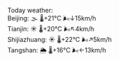 Today weather:  
Beijing: 🌫  🌡️+21°C 🌬️↓15km/h  
Tianjin: ☀️   🌡️+20°C 🌬️↖4km/h  
Shijiazhuang: ☀️   🌡️+22°C 🌬️↗5km/h  
Tangshan: 🌦   🌡️+16°C 🌬️←13km/h  
